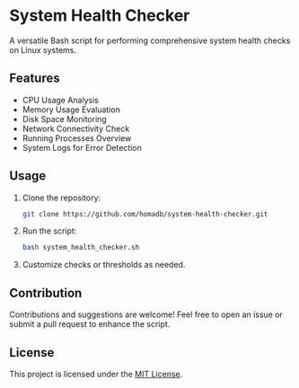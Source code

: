 # System Health Checker

A versatile Bash script for performing comprehensive system health checks on Linux systems.

## Features

- CPU Usage Analysis
- Memory Usage Evaluation
- Disk Space Monitoring
- Network Connectivity Check
- Running Processes Overview
- System Logs for Error Detection

## Usage

1. Clone the repository:
   ```bash
   git clone https://github.com/homadb/system-health-checker.git

2. Run the script:
   ```bash
   bash system_health_checker.sh

3. Customize checks or thresholds as needed.

## Contribution

Contributions and suggestions are welcome! Feel free to open an issue or submit a pull request to enhance the script.

## License

This project is licensed under the [MIT License](LICENSE).


